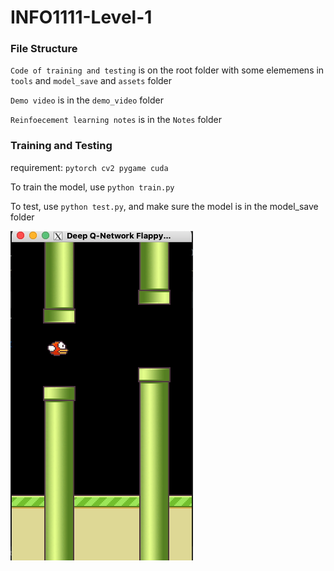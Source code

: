 # INFO1111-Level-1

### File Structure
`Code of training and testing` is on the root folder with some elememens in `tools` and `model_save` and `assets` folder

`Demo video` is in the `demo_video` folder

`Reinfoecement learning notes` is in the `Notes` folder

### Training and Testing
requirement:
`pytorch
cv2
pygame
cuda`

To train the model, use `python train.py`

To test, use `python test.py`, and make sure the model is in the model_save folder

![fig](figure/fig.png)
